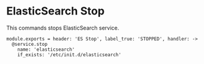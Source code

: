 
# ElasticSearch Stop

This commands stops ElasticSearch service.

    module.exports = header: 'ES Stop', label_true: 'STOPPED', handler: ->
      @service.stop
        name: 'elasticsearch'
        if_exists: '/etc/init.d/elasticsearch'
